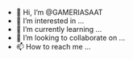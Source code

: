 - 👋 Hi, I’m @GAMERIASAAT
- 👀 I’m interested in ...
- 🌱 I’m currently learning ...
- 💞️ I’m looking to collaborate on ...
- 📫 How to reach me ...

<!---
GAMERIASAAT/GAMERIASAAT is a ✨ special ✨ repository because its `README.md` (this file) appears on your GitHub profile.
You can click the Preview link to take a look at your cha
